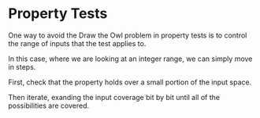 # Property Tests

One way to avoid the Draw the Owl problem in property tests is to
control the range of inputs that the test applies to.

In this case, where we are looking at an integer range, we can simply
move in steps.

First, check that the property holds over a small portion of the input
space.

Then iterate, exanding the input coverage bit by bit until all of
the possibilities are covered.
